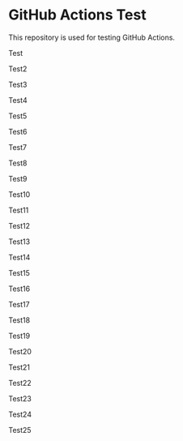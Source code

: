# GitHub Actions Test

This repository is used for testing GitHub Actions.

Test

Test2

Test3

Test4

Test5

Test6

Test7

Test8

Test9

Test10

Test11

Test12

Test13

Test14

Test15

Test16

Test17

Test18

Test19

Test20

Test21

Test22

Test23

Test24

Test25
